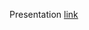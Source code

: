 Presentation [link](https://docs.google.com/presentation/d/17Kqyk0LLsfnf_Qu2hbE6nbFt5_ziEW692AM3fTzBr6w/edit?usp=sharing)
